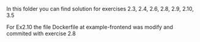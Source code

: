 In this folder you can find solution for exercises 2.3, 2.4, 2.6, 2.8, 2.9, 2.10, 3.5

For Ex2.10 the file Dockerfile at example-frontend was modify and commited with exercise 2.8